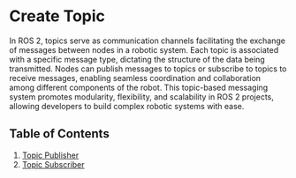 # Create Topic

In ROS 2, topics serve as communication channels facilitating the exchange of messages between nodes in a robotic system. Each topic is associated with a specific message type, dictating the structure of the data being transmitted. Nodes can publish messages to topics or subscribe to topics to receive messages, enabling seamless coordination and collaboration among different components of the robot. This topic-based messaging system promotes modularity, flexibility, and scalability in ROS 2 projects, allowing developers to build complex robotic systems with ease.

## Table of Contents

1. [Topic Publisher](Publisher.md)
2. [Topic Subscriber](Subscriber.md)